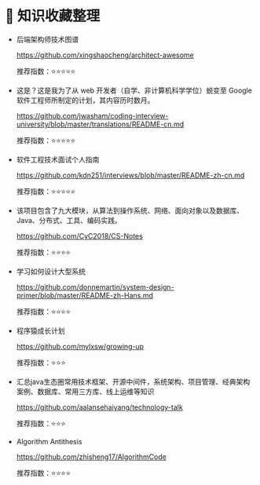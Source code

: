 :book: 知识收藏整理
===

- 后端架构师技术图谱

    https://github.com/xingshaocheng/architect-awesome

    推荐指数：:star::star::star::star::star:

- 这是？这是我为了从 web 开发者（自学、非计算机科学学位）蜕变至 Google 软件工程师所制定的计划，其内容历时数月。

    https://github.com/jwasham/coding-interview-university/blob/master/translations/README-cn.md

    推荐指数：:star::star::star::star::star:

- 软件工程技术面试个人指南

    https://github.com/kdn251/interviews/blob/master/README-zh-cn.md

    推荐指数：:star::star::star::star::star:

-  该项目包含了九大模块，从算法到操作系统、网络、面向对象以及数据库、Java、分布式、工具、编码实践。

    https://github.com/CyC2018/CS-Notes

    推荐指数：:star::star::star::star:

-  学习如何设计大型系统

    https://github.com/donnemartin/system-design-primer/blob/master/README-zh-Hans.md

    推荐指数：:star::star::star::star:
    
- 程序猿成长计划

    https://github.com/mylxsw/growing-up

    推荐指数：:star::star::star:
    
- 汇总java生态圈常用技术框架、开源中间件，系统架构、项目管理、经典架构案例、数据库、常用三方库、线上运维等知识
    
    https://github.com/aalansehaiyang/technology-talk
    
    推荐指数：:star::star::star:
    
- Algorithm Antithesis 

    https://github.com/zhisheng17/AlgorithmCode

    推荐指数：:star::star::star::star:
    
    